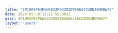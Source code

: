```yaml
---
title: "SP10R5PE4P6W5032R93ZDSDWS5EGCQZHNJBNRBW77"
date: 2024-05-30T12:21:55.303Z
user: SP10R5PE4P6W5032R93ZDSDWS5EGCQZHNJBNRBW77
layout: "users"
---
```

    